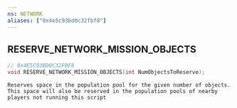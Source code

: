```yaml
---
ns: NETWORK
aliases: ["0x4e5c93bd0c32fbf8"]
---
```

## RESERVE_NETWORK_MISSION_OBJECTS

```c
// 0x4E5C93BD0C32FBF8
void RESERVE_NETWORK_MISSION_OBJECTS(int NumObjectsToReserve);
```

```
Reserves space in the population pool for the given number of objects. This space will also be reserved in the population pools of nearby players not running this script
```
